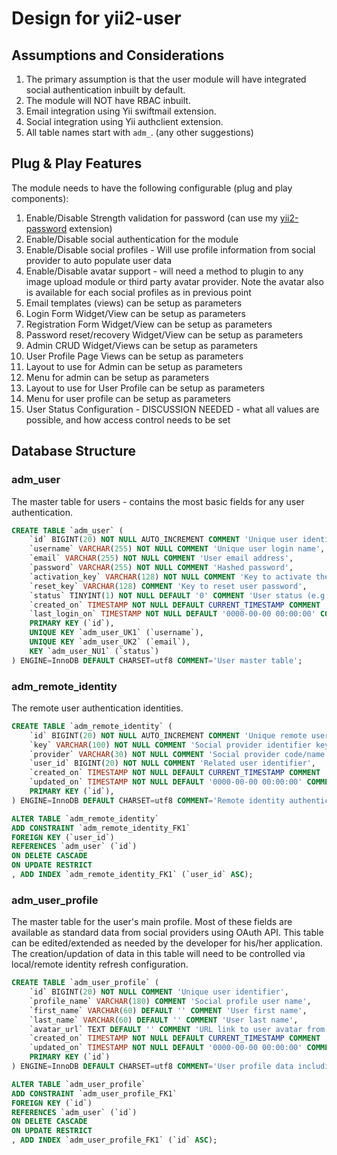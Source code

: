 Design for yii2-user
====================

## Assumptions and Considerations

1. The primary assumption is that the user module will have integrated social authentication inbuilt by default. 
2. The module will NOT have RBAC inbuilt.
3. Email integration using Yii swiftmail extension.
4. Social integration using Yii authclient extension.
5. All table names start with `adm_`. (any other suggestions)

## Plug & Play Features

The module needs to have the following configurable (plug and play components):

1. Enable/Disable Strength validation for password (can use my [yii2-password](https://demos.krajee.com/password) extension)
2. Enable/Disable social authentication for the module
3. Enable/Disable social profiles - Will use profile information from social provider to auto populate user data
4. Enable/Disable avatar support - will need a method to plugin to any image upload module or third party avatar 
   provider. Note the avatar also is available for each social profiles as in previous point 
5. Email templates (views) can be setup as parameters
6. Login Form Widget/View can be setup as parameters
7. Registration Form Widget/View can be setup as parameters
8. Password reset/recovery Widget/View can be setup as parameters
9. Admin CRUD Widget/Views can be setup as parameters
10. User Profile Page Views can be setup as parameters
11. Layout to use for Admin can be setup as parameters
12. Menu for admin can be setup as parameters
13. Layout to use for User Profile can be setup as parameters
14. Menu for user profile can be setup as parameters
15. User Status Configuration - DISCUSSION NEEDED - what all values are possible, and how access control needs to be set

## Database Structure

### adm_user

The master table for users - contains the most basic fields for any user authentication.
```sql
CREATE TABLE `adm_user` (
	`id` BIGINT(20) NOT NULL AUTO_INCREMENT COMMENT 'Unique user identifier',
	`username` VARCHAR(255) NOT NULL COMMENT 'Unique user login name',
	`email` VARCHAR(255) NOT NULL COMMENT 'User email address',
	`password` VARCHAR(255) NOT NULL COMMENT 'Hashed password',
	`activation_key` VARCHAR(128) NOT NULL COMMENT 'Key to activate the account, sent by email',
	`reset_key` VARCHAR(128) COMMENT 'Key to reset user password',
	`status` TINYINT(1) NOT NULL DEFAULT '0' COMMENT 'User status (e.g. registered, confirmed, activated, banned)',
	`created_on` TIMESTAMP NOT NULL DEFAULT CURRENT_TIMESTAMP COMMENT 'Timestamp of the user creation/registration',
    `last_login_on` TIMESTAMP NOT NULL DEFAULT '0000-00-00 00:00:00' COMMENT 'Last login time',
	PRIMARY KEY (`id`),
	UNIQUE KEY `adm_user_UK1` (`username`),
	UNIQUE KEY `adm_user_UK2` (`email`),
	KEY `adm_user_NU1` (`status`)
) ENGINE=InnoDB DEFAULT CHARSET=utf8 COMMENT='User master table';
```


### adm_remote_identity

The remote user authentication identities.

```sql
CREATE TABLE `adm_remote_identity` (
	`id` BIGINT(20) NOT NULL AUTO_INCREMENT COMMENT 'Unique remote user identifier',
	`key` VARCHAR(100) NOT NULL COMMENT 'Social provider identifier key',
	`provider` VARCHAR(30) NOT NULL COMMENT 'Social provider code/name',
    `user_id` BIGINT(20) NOT NULL COMMENT 'Related user identifier',
	`created_on` TIMESTAMP NOT NULL DEFAULT CURRENT_TIMESTAMP COMMENT 'Record creation time',
	`updated_on` TIMESTAMP NOT NULL DEFAULT '0000-00-00 00:00:00' COMMENT 'Record updation time',
	PRIMARY KEY (`id`),
) ENGINE=InnoDB DEFAULT CHARSET=utf8 COMMENT='Remote identity authentication table for users';

ALTER TABLE `adm_remote_identity`
ADD CONSTRAINT `adm_remote_identity_FK1` 
FOREIGN KEY (`user_id`) 
REFERENCES `adm_user` (`id`) 
ON DELETE CASCADE
ON UPDATE RESTRICT
, ADD INDEX `adm_remote_identity_FK1` (`user_id` ASC);
```

### adm_user_profile

The master table for the user's main profile. Most of these fields are available as standard data from social providers using OAuth API.
This table can be edited/extended as needed by the developer for his/her application. The creation/updation of data in this table will need to be 
controlled via local/remote identity refresh configuration.

```sql
CREATE TABLE `adm_user_profile` (
	`id` BIGINT(20) NOT NULL COMMENT 'Unique user identifier',
	`profile_name` VARCHAR(180) COMMENT 'Social profile user name',
	`first_name` VARCHAR(60) DEFAULT '' COMMENT 'User first name',
	`last_name` VARCHAR(60) DEFAULT '' COMMENT 'User last name',
    `avatar_url` TEXT DEFAULT '' COMMENT 'URL link to user avatar from the social provider.',
	`created_on` TIMESTAMP NOT NULL DEFAULT CURRENT_TIMESTAMP COMMENT 'Record creation time',
	`updated_on` TIMESTAMP NOT NULL DEFAULT '0000-00-00 00:00:00' COMMENT 'Record updation time',
	PRIMARY KEY (`id`)
) ENGINE=InnoDB DEFAULT CHARSET=utf8 COMMENT='User profile data including social provider details';

ALTER TABLE `adm_user_profile`
ADD CONSTRAINT `adm_user_profile_FK1` 
FOREIGN KEY (`id`) 
REFERENCES `adm_user` (`id`) 
ON DELETE CASCADE
ON UPDATE RESTRICT
, ADD INDEX `adm_user_profile_FK1` (`id` ASC);
```